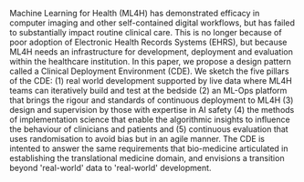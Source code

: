 Machine Learning for Health (ML4H) has demonstrated efficacy in computer imaging and other self-contained digital workflows, but has failed to substantially impact routine clinical care. This is no longer because of poor adoption of Electronic Health Records Systems (EHRS), but because ML4H needs an infrastructure for development, deployment and evaluation within the healthcare institution. In this paper, we propose a design pattern called a Clinical Deployment Environment (CDE). We sketch the five pillars of the CDE: (1) real world development supported by live data where ML4H teams can iteratively build and test at the bedside (2) an ML-Ops platform that brings the rigour and standards of continuous deployment to ML4H (3) design and supervision by those with expertise in AI safety (4) the methods of implementation science that enable the algorithmic insights to influence the behaviour of clinicians and patients and (5) continuous evaluation that uses randomisation to avoid bias but in an agile manner. The CDE is intented to answer the same requirements that bio-medicine articulated in establishing the translational medicine domain, and envisions a transition beyond 'real-world' data to 'real-world' development.
